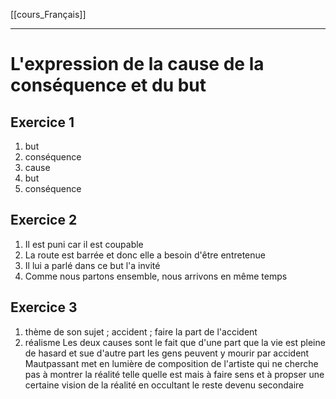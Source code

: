  [[cours_Français]]
___
# L'expression de la cause de la conséquence et du but
## Exercice 1
1. but
2. conséquence
3. cause
4. but
5. conséquence
## Exercice 2
1. Il est puni car il est coupable
2. La route est barrée et donc elle a besoin d'être entretenue
3. Il lui a parlé dans ce but l'a invité
4. Comme nous partons ensemble, nous arrivons en même temps
## Exercice 3
1. thème de son sujet ; accident ; faire la part de l'accident
2. réalisme
Les deux causes sont le fait que d'une part que la vie est pleine de hasard et sue d'autre part les gens peuvent y mourir par accident
Mautpassant met en lumière de composition de l'artiste qui ne cherche pas à montrer la réalité telle quelle est mais à faire sens et à propser une certaine vision de la réalité en occultant le reste devenu secondaire